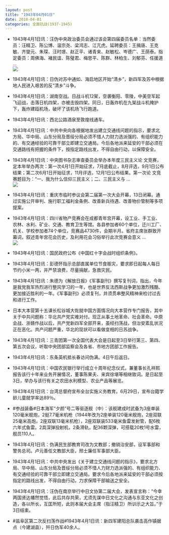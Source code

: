 ```yaml
---
layout: post
title: "1943年04月01日"
date: 2018-04-01
categories: 全面抗战(1937-1945)
---
```


<meta name="referrer" content="no-referrer" />

- 1943年4月1日讯：汪伪中央政治委员会通过该会第四届委员名单：当然委员：汪精卫、陈公博、温宗尧、梁鸿志、江亢虎。延聘委员：王揖唐、王克敏、齐燮元、朱琛、汪时璟、赵正平、诸青来、赵敏松、岑德广、王荫泰。指定委员：周佛海、褚民谊、陈璧君、梅思平、陈群、林柏生、刘郁芬、任援道 ... <br/><img src="https://wx1.sinaimg.cn/large/aca367d8ly1fpxjw6eqwlj20c80ay0st.jpg" />

- 1943年4月1日讯：日伪对苏中通如、海启地区开始“清乡”，新四军及苏中根据地人民进入艰苦的反“清乡”斗争。 

- 1943年4月1日讯：湖南空战。日战斗机12架，空袭衡阳、零陵，中美空军起飞迎战，击落日机四架，亦被击毁四架。同日，日轰炸机在九架战斗机掩护下，轰炸建瓯机场，破坏了该机场飞行跑道。 

- 1943年4月1日讯：西北公路酒泉至敦煌线通车。 

- 1943年4月1日讯：中共中央向各根据地发出建立交通线问题的指示，要求北方局、华中局、山东分局及晋绥分局必须不惜人力财力选派强的、有组织能力的、有交通经验的可靠干部立即建立交通局。今后各地派来延安的干部必须在交通路线有把握的条件下，按指定路线出发，不得自由行动，以保障安全。 

- 1943年4月1日讯：中央图书杂志审查委员会举办本年度三民主义论 文竞赛，定本年举办两次：第一次4月1日开始征求，7月底截止，8月评选，9月1日公布结果；第二次6月1日开始征求，11月评选，12月1日公布结果。第一次论 文竞赛题目为：“一、我为什么信仰三民主义；二、三民主义与 ... <br/><img src="https://wx2.sinaimg.cn/large/aca367d8ly1fpxb7yxze5j20c8090mx7.jpg" />

- 1943年4月1日讯：重庆市临时参议会第二届第一次大会开幕，13日闭幕。通过实施公开审判、施行职工福利金条例、改善新兵待遇、改善物价管制等多项提案。 

- 1943年4月1日讯：四川省物产竞赛会在成都青年宫开幕，设工业、手工业、农林、水利、矿业、交通、教育卫生等馆。各县参加者60个单位，迁川工厂、机关、学校参加者74个单位，竞赛品4730件，会期半月。省府主席张群致开幕词，叙述青年宫花会历史，及利用花会习俗举行此次竞赛会意义 ... <br/><img src="https://wx4.sinaimg.cn/large/aca367d8ly1fpx7qxp1dtj20c80ayjri.jpg" />

- 1943年4月1日讯：国民政府公布《中国红十字会战时组织条例》。 

- 1943年4月1日讯：彭德怀指示总部直属单位节食赈灾，要求即日起每人每日节约小米一两，并严禁浪费，尽量捐献，急救灾民。 

- 1943年4月1日讯：朱德为《解放日报》《军事副刊》撰写复刊词，指出，今年是我党我军热烈进行整风学习的一年，也是世界反法西斯战争更加激烈残酷、更加接近胜利的一年。《军事副刊》必须复刊，并须贯串整风精神来检讨过去和进行工作。 

- 日本大本营第十五课长松谷城大佐就中国方面情况向大本营作专门报告，其中关于中共问题称：华北共产党实难对付。现正从事土地革命、社会革命。中原会战、浙赣作战以后，共产党新四军全部开来，虽经扫荡战，但治安紊乱状况正在恶化。共产问题严重，华北的现状可以看做变相的日苏战争。 

- 1943年4月1日讯：三青团第一次全国代表大会是日起至3日举行第三、第四、第五次会议，听取中央团部监察会及各省、市地方团部工作报告。 

- 1943年4月1日讯：东条英机抵长春访问伪满。4日午后返日。 

- 1943年4月1日讯：中国农民银行举行成立十周年纪念仪式，兼董事长孔祥熙报告该行十年来业务开展情况，董事陈果夫、来宾徐堪等相继致词。是日起至3日，举办与该行有关之农田水利模型、农业产品等展览。 

- 1943年4月1日讯：台湾总督府宣布全台实施义务教育。6月29日，宣布台籍学龄儿童就学率达89％。 

- #参战装备#日本海军“夕颜”号二等驱逐舰（中）：该舰建成时武备为3座单装120毫米舰炮，2挺7.7毫米机枪（1944年改为2座单装120毫米舰炮，2座双联25毫米高炮，2座双联13毫米机枪），2座双联装533毫米鱼雷发射管，配6枚六年式鱼雷。2具深弹投射机，2条滑轨，配36颗深弹，可搭载20枚1号水雷，舰员110人。 

- 1943年4月1日讯：伪满民生部教育司改为文教部；撤销治安部，设军事部和警务总司。卢元善任文教部大臣，邢士廉任军事部大臣。 

- 1943年4月1日讯：中共中央发出《关于建立交通线问题的指示》，要求北方局、华中局、山东分局及晋绥分局必须不惜人力财力选派强的、有组织能力、有交通经验的可靠干部立即建立交通局。要求今后各地派来延安的干部必须按指定的路线出发，不得自由行动，力求保障干部输送之安全。 

- 1943年4月1日讯：汪伪在南京举行中日文协第二届大会，发表宣言称：“今幸两国贤达幡然觉悟，此后共存共荣，尤须先谋中日文化之沟通与东亚文化之创造，各以所长，互匡所短，此则本届大会主席（指汪精卫）所训示之大旨。”于3日结束。 

- #盐阜区第二次反扫荡作战#1943年4月1日讯：新四军建阳总队袭击高作镇据点（今建湖县），歼日伪军40余人。 

